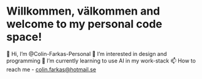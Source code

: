 # Willkommen, välkommen and welcome to my personal code space!
👋 Hi, I’m @Colin-Farkas-Personal
👀 I’m interested in design and programming
🌱 I’m currently learning to use AI in my work-stack
📫 How to reach me - colin.farkas@hotmail.se

<!---
Colin-Farkas-Personal/Colin-Farkas-Personal is a ✨ special ✨ repository because its `README.md` (this file) appears on your GitHub profile.
You can click the Preview link to take a look at your changes.
--->
